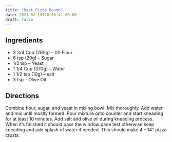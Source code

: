 ```yaml
---
title: "Best Pizza Dough"
date: 2021-02-15T20:08:41-06:00
draft: false
---
```


## Ingredients
- 3 3/4 Cup (260g) – 00 Flour
- 6 tsp (20g) – Sugar
- 1/2 tsp – Yeast
- 1 1/4 Cup (370g) – Water
- 1 1/2 tsp (10g) – salt
- 3 tsp – Olive Oil

## Directions
Combine flour, sugar, and yeast in mixing bowl. Mix thoroughly. Add water and mix until mostly formed. Pour mixture onto counter and start kneading for at least 10 minutes. Add salt and olive oil during kneading process. When it’s finished it should pass the window pane test otherwise keep kneading and add splash of water if needed. This should make 4 – 14″ pizza crusts.